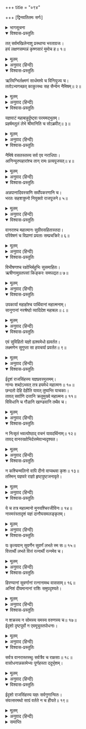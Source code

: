 +++
title = "०९४"

+++
[द्विनवतितमः सर्गः]



<details><summary>भागसूचना</summary>

92. श्रीरामके अश्वमेध-यज्ञमें दान-मानकी विशेषता
</details>

<details open><summary>विश्वास-प्रस्तुतिः</summary>

तत् सर्वमखिलेनाशु प्रस्थाप्य भरताग्रजः।  
हयं लक्षणसम्पन्नं कृष्णसारं मुमोच ह॥ १॥
</details>

<details><summary>मूलम्</summary>

तत् सर्वमखिलेनाशु प्रस्थाप्य भरताग्रजः।  
हयं लक्षणसम्पन्नं कृष्णसारं मुमोच ह॥ १॥
</details>

<details><summary>अनुवाद (हिन्दी)</summary>

इस प्रकार सब सामग्री पूर्णरूपसे भेजकर भरतके बड़े भाई श्रीरामने उत्तम लक्षणोंसे सम्पन्न तथा कृष्णसार मृगके समान काले रंगवाले एक घोड़ेको छोड़ा॥ १॥
</details>

<details open><summary>विश्वास-प्रस्तुतिः</summary>

ऋत्विग्भिर्लक्ष्मणं सार्धमश्वे च विनियुज्य च।  
ततोऽभ्यगच्छत् काकुत्स्थः सह सैन्येन नैमिषम्॥ २॥
</details>

<details><summary>मूलम्</summary>

ऋत्विग्भिर्लक्ष्मणं सार्धमश्वे च विनियुज्य च।  
ततोऽभ्यगच्छत् काकुत्स्थः सह सैन्येन नैमिषम्॥ २॥
</details>

<details><summary>अनुवाद (हिन्दी)</summary>

ऋत्विजोंसहित लक्ष्मणको उस अश्वकी रक्षाके लिये नियुक्त करके श्रीरघुनाथजी सेनाके साथ नैमिषारण्यको गये॥ २॥
</details>

<details open><summary>विश्वास-प्रस्तुतिः</summary>

यज्ञवाटं महाबाहुर्दृष्ट्वा परममद्भुतम्।  
प्रहर्षमतुलं लेभे श्रीमानिति च सोऽब्रवीत्॥ ३॥
</details>

<details><summary>मूलम्</summary>

यज्ञवाटं महाबाहुर्दृष्ट्वा परममद्भुतम्।  
प्रहर्षमतुलं लेभे श्रीमानिति च सोऽब्रवीत्॥ ३॥
</details>

<details><summary>अनुवाद (हिन्दी)</summary>

वहाँ बने हुए अत्यन्त अद्भुत यज्ञ-मण्डपको देखकर महाबाहु श्रीरामको अनुपम प्रसन्नता प्राप्त हुई और वे बोले—‘बहुत सुन्दर है’॥ ३॥
</details>

<details open><summary>विश्वास-प्रस्तुतिः</summary>

नैमिषे वसतस्तस्य सर्व एव नराधिपाः।  
आनिन्युरुपहारांश्च तान् रामः प्रत्यपूजयत्॥ ४॥
</details>

<details><summary>मूलम्</summary>

नैमिषे वसतस्तस्य सर्व एव नराधिपाः।  
आनिन्युरुपहारांश्च तान् रामः प्रत्यपूजयत्॥ ४॥
</details>

<details><summary>अनुवाद (हिन्दी)</summary>

नैमिषारण्यमें निवास करते समय श्रीरामचन्द्रजीके पास भूमण्डलके सभी नरेश भाँति-भाँतिके उपहार ले आये और श्रीरामचन्द्रजीने उन सबका स्वागत-सत्कार किया॥ ४॥
</details>

<details open><summary>विश्वास-प्रस्तुतिः</summary>

अन्नपानादिवस्त्राणि सर्वोपकरणानि च।  
भरतः सहशत्रुघ्नो नियुक्तो राजपूजने॥ ५॥
</details>

<details><summary>मूलम्</summary>

अन्नपानादिवस्त्राणि सर्वोपकरणानि च।  
भरतः सहशत्रुघ्नो नियुक्तो राजपूजने॥ ५॥
</details>

<details><summary>अनुवाद (हिन्दी)</summary>

उन्हें अन्न, पान, वस्त्र तथा अन्य सब आवश्यक सामान दिये गये। शत्रुघ्नसहित भरत उन राजाओंके स्वागत-सत्कारमें नियुक्त किये गये थे॥ ५॥
</details>

<details open><summary>विश्वास-प्रस्तुतिः</summary>

वानराश्च महात्मानः सुग्रीवसहितास्तदा।  
परिवेषणं च विप्राणां प्रयताः सम्प्रचक्रिरे॥ ६॥
</details>

<details><summary>मूलम्</summary>

वानराश्च महात्मानः सुग्रीवसहितास्तदा।  
परिवेषणं च विप्राणां प्रयताः सम्प्रचक्रिरे॥ ६॥
</details>

<details><summary>अनुवाद (हिन्दी)</summary>

सुग्रीवसहित महामनस्वी वानर परम पवित्र एवं संयतचित्त हो उस समय वहाँ ब्राह्मणोंको भोजन परोसते थे॥ ६॥
</details>

<details open><summary>विश्वास-प्रस्तुतिः</summary>

विभीषणश्च रक्षोभिर्बहुभिः सुसमाहितः।  
ऋषीणामुग्रतपसां किङ्करः समपद्यत॥ ७॥
</details>

<details><summary>मूलम्</summary>

विभीषणश्च रक्षोभिर्बहुभिः सुसमाहितः।  
ऋषीणामुग्रतपसां किङ्करः समपद्यत॥ ७॥
</details>

<details><summary>अनुवाद (हिन्दी)</summary>

बहुतेरे राक्षसोंसे घिरे हुए विभीषण अत्यन्त सावधान रहकर उग्र तपस्वी ऋषियोंके सेवाकार्यमें संलग्न थे॥ ७॥
</details>

<details open><summary>विश्वास-प्रस्तुतिः</summary>

उपकार्या महार्हाश्च पार्थिवानां महात्मनाम्।  
सानुगानां नरश्रेष्ठो व्यादिदेश महाबलः॥ ८॥
</details>

<details><summary>मूलम्</summary>

उपकार्या महार्हाश्च पार्थिवानां महात्मनाम्।  
सानुगानां नरश्रेष्ठो व्यादिदेश महाबलः॥ ८॥
</details>

<details><summary>अनुवाद (हिन्दी)</summary>

महाबली नरश्रेष्ठ श्रीरामने सेवकोंसहित महामनस्वी भूपालोंको ठहरनेके लिये बहुमूल्य वासस्थान (खेमे)दिये॥ ८॥
</details>

<details open><summary>विश्वास-प्रस्तुतिः</summary>

एवं सुविहितो यज्ञो ह्यश्वमेधो ह्यवर्तत।  
लक्ष्मणेन सुगुप्ता सा हयचर्या प्रवर्तत॥ ९॥
</details>

<details><summary>मूलम्</summary>

एवं सुविहितो यज्ञो ह्यश्वमेधो ह्यवर्तत।  
लक्ष्मणेन सुगुप्ता सा हयचर्या प्रवर्तत॥ ९॥
</details>

<details><summary>अनुवाद (हिन्दी)</summary>

इस प्रकार सुन्दर ढंगसे अश्वमेध-यज्ञका कार्य प्रारम्भ हुआ और लक्ष्मणके संरक्षणमें रहकर घोड़ेके भूमण्डलमें भ्रमणका कार्य भी भलीभाँति सम्पन्न हो गया॥ ९॥
</details>

<details open><summary>विश्वास-प्रस्तुतिः</summary>

ईदृशं राजसिंहस्य यज्ञप्रवरमुत्तमम्।  
नान्यः शब्दोऽभवत् तत्र हयमेधे महात्मनः॥ १०॥  
छन्दतो देहि देहीति यावत् तुष्यन्ति याचकाः।  
तावत् सर्वाणि दत्तानि क्रतुमुख्ये महात्मनः॥ ११॥  
विविधानि च गौडानि खाण्डवानि तथैव च।
</details>

<details><summary>मूलम्</summary>

ईदृशं राजसिंहस्य यज्ञप्रवरमुत्तमम्।  
नान्यः शब्दोऽभवत् तत्र हयमेधे महात्मनः॥ १०॥  
छन्दतो देहि देहीति यावत् तुष्यन्ति याचकाः।  
तावत् सर्वाणि दत्तानि क्रतुमुख्ये महात्मनः॥ ११॥  
विविधानि च गौडानि खाण्डवानि तथैव च।
</details>

<details><summary>अनुवाद (हिन्दी)</summary>

राजाओंमें सिंहके समान पराक्रमी महात्मा श्रीरघुनाथजीका वह श्रेष्ठ यज्ञ इस प्रकार उत्तम विधिसे होने लगा। उस अश्वमेध-यज्ञमें केवल एक ही बात सब ओर सुनायी पड़ती थी—जबतक याचक संतुष्ट न हों, तबतक उनकी इच्छाके अनुसार सब वस्तुएँ दिये जाओ, इसके सिवा दूसरी बात नहीं सुनायी देती थी। इस प्रकार महात्मा श्रीरामके श्रेष्ठ यज्ञमें नाना प्रकारके गुड़के बने हुए खाद्य पदार्थ और खाण्डव आदि तबतक निरन्तर दिये जाते थे जबतक कि पानेवाले पूर्णतः संतुष्ट होकर बस न कर दें॥ १०-११ १/२॥
</details>

<details open><summary>विश्वास-प्रस्तुतिः</summary>

न निःसृतं भवत्योष्ठाद् वचनं यावदर्थिनाम्॥ १२॥  
तावद् वानररक्षोभिर्दत्तमेवाभ्यदृश्यत।
</details>

<details><summary>मूलम्</summary>

न निःसृतं भवत्योष्ठाद् वचनं यावदर्थिनाम्॥ १२॥  
तावद् वानररक्षोभिर्दत्तमेवाभ्यदृश्यत।
</details>

<details><summary>अनुवाद (हिन्दी)</summary>

जबतक याचकोंके मनकी बात ओठसे बाहर नहीं निकलने पाती थी, तबतक ही राक्षस और वानर उन्हें उनकी अभीष्ट वस्तुएँ दे देते थे। यह बात सबने देखी॥ १२ १/२॥
</details>

<details open><summary>विश्वास-प्रस्तुतिः</summary>

न कश्चिन्मलिनो वापि दीनो वाप्यथवा कृशः॥ १३॥  
तस्मिन् यज्ञवरे राज्ञो हृष्टपुष्टजनावृते।
</details>

<details><summary>मूलम्</summary>

न कश्चिन्मलिनो वापि दीनो वाप्यथवा कृशः॥ १३॥  
तस्मिन् यज्ञवरे राज्ञो हृष्टपुष्टजनावृते।
</details>

<details><summary>अनुवाद (हिन्दी)</summary>

राजा श्रीरामके उस श्रेष्ठ यज्ञमें हृष्ट-पुष्ट मनुष्य भरे हुए थे, वहाँ कोई भी मलिन, दीन अथवा दुर्बल नहीं दिखायी देता था॥ १३ १/२॥
</details>

<details open><summary>विश्वास-प्रस्तुतिः</summary>

ये च तत्र महात्मानो मुनयश्चिरजीविनः॥ १४॥  
नास्मरंस्तादृशं यज्ञं दानौघसमलङ्कृतम्।
</details>

<details><summary>मूलम्</summary>

ये च तत्र महात्मानो मुनयश्चिरजीविनः॥ १४॥  
नास्मरंस्तादृशं यज्ञं दानौघसमलङ्कृतम्।
</details>

<details><summary>अनुवाद (हिन्दी)</summary>

उस यज्ञमें जो चिरजीवी महात्मा मुनि पधारे थे, उन्हें ऐसे किसी भी यज्ञका स्मरण नहीं था, जिसमें दानकी ऐसी धूम रही हो। वह यज्ञ दानराशिसे पूर्णतः अलंकृत दिखायी देता था॥ १४ १/२॥
</details>

<details open><summary>विश्वास-प्रस्तुतिः</summary>

यः कृत्यवान् सुवर्णेन सुवर्णं लभते स्म सः॥ १५॥  
वित्तार्थी लभते वित्तं रत्नार्थी रत्नमेव च।
</details>

<details><summary>मूलम्</summary>

यः कृत्यवान् सुवर्णेन सुवर्णं लभते स्म सः॥ १५॥  
वित्तार्थी लभते वित्तं रत्नार्थी रत्नमेव च।
</details>

<details><summary>अनुवाद (हिन्दी)</summary>

जिसे सुवर्णकी आवश्यकता थी, वह सुवर्ण पाता था, धन चाहनेवालेको धन मिलता था और रत्नकी इच्छावालेको रत्न॥ १५ १/२॥
</details>

<details open><summary>विश्वास-प्रस्तुतिः</summary>

हिरण्यानां सुवर्णानां रत्नानामथ वाससाम्॥ १६॥  
अनिशं दीयमानानां राशिः समुपदृश्यते।
</details>

<details><summary>मूलम्</summary>

हिरण्यानां सुवर्णानां रत्नानामथ वाससाम्॥ १६॥  
अनिशं दीयमानानां राशिः समुपदृश्यते।
</details>

<details><summary>अनुवाद (हिन्दी)</summary>

वहाँ निरन्तर दिये जानेवाले चाँदी, सोने, रत्न और वस्त्रोंके ढेर लगे दिखायी देते थे॥ १६ १/२॥
</details>

<details open><summary>विश्वास-प्रस्तुतिः</summary>

न शक्रस्य न सोमस्य यमस्य वरुणस्य च॥ १७॥  
ईदृशो दृष्टपूर्वो न एवमूचुस्तपोधनाः।
</details>

<details><summary>मूलम्</summary>

न शक्रस्य न सोमस्य यमस्य वरुणस्य च॥ १७॥  
ईदृशो दृष्टपूर्वो न एवमूचुस्तपोधनाः।
</details>

<details><summary>अनुवाद (हिन्दी)</summary>

वहाँ आये हुए तपस्वी मुनि कहते थे कि ऐसा यज्ञ तो पहले कभी इन्द्र, चन्द्रमा, यम और वरुणके यहाँ भी नहीं देखा गया॥ १७ १/२॥
</details>

<details open><summary>विश्वास-प्रस्तुतिः</summary>

सर्वत्र वानरास्तस्थुः सर्वत्रैव च राक्षसाः॥ १८॥  
वासोधनान्नकामेभ्यः पूर्णहस्ता ददुर्भृशम्।
</details>

<details><summary>मूलम्</summary>

सर्वत्र वानरास्तस्थुः सर्वत्रैव च राक्षसाः॥ १८॥  
वासोधनान्नकामेभ्यः पूर्णहस्ता ददुर्भृशम्।
</details>

<details><summary>अनुवाद (हिन्दी)</summary>

वानर और राक्षस सर्वत्र हाथोंमें देनेकी सामग्री लिये खड़े रहते थे और वस्त्र, धन तथा अन्नकी इच्छा रखनेवाले याचकोंको अधिक-से-अधिक देते थे॥ १८ १/२॥
</details>

<details open><summary>विश्वास-प्रस्तुतिः</summary>

ईदृशो राजसिंहस्य यज्ञः सर्वगुणान्वितः।  
संवत्सरमथो साग्रं वर्तते न च हीयते॥ १९॥
</details>

<details><summary>मूलम्</summary>

ईदृशो राजसिंहस्य यज्ञः सर्वगुणान्वितः।  
संवत्सरमथो साग्रं वर्तते न च हीयते॥ १९॥
</details>

<details><summary>अनुवाद (हिन्दी)</summary>

राजसिंह भगवान् श्रीरामका ऐसा सर्वगुणसम्पन्न यज्ञ एक वर्षसे भी अधिक कालतक चलता रहा। उसमें कभी किसी बातकी कमी नहीं हुई॥ १९॥
</details>

<details><summary>समाप्तिः</summary>

इत्यार्षे श्रीमद्रामायणे वाल्मीकीये आदिकाव्ये उत्तरकाण्डे द्विनवतितमः सर्गः॥ ९२॥  
इस प्रकार श्रीवाल्मीकिनिर्मित आर्षरामायण आदिकाव्यके उत्तरकाण्डमें बानबेवाँ सर्ग पूरा हुआ॥ ९२॥
</details>

